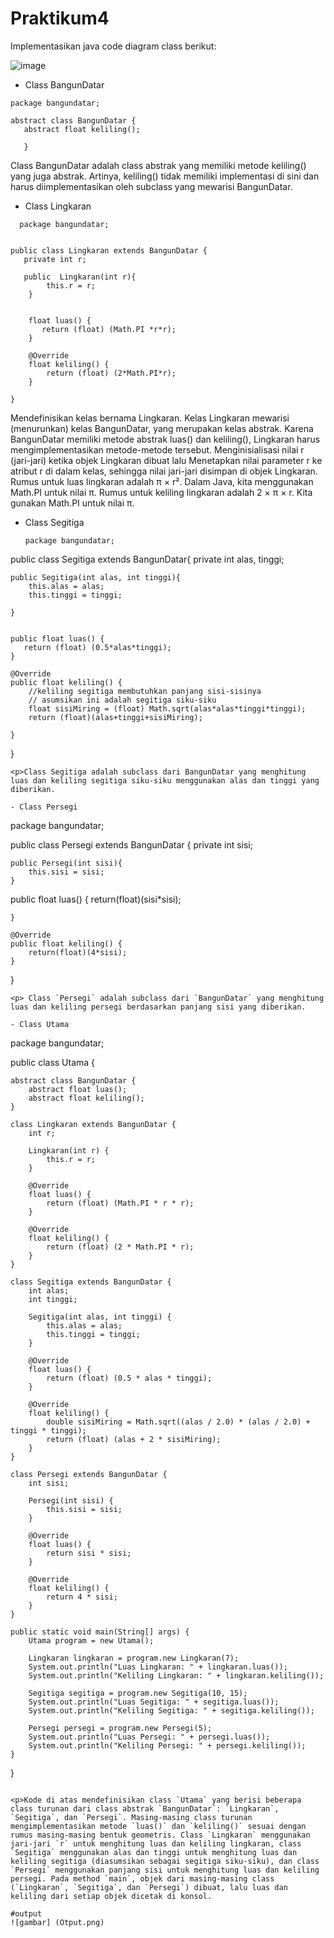 # Praktikum4
Implementasikan java code diagram class berikut:

![image](https://github.com/user-attachments/assets/0ead166d-fb8e-4619-a3e7-8e2cb9167599)

- Class BangunDatar
 ~~~
package bangundatar;

abstract class BangunDatar {
    abstract float keliling();
       
    }
  ~~~

<p></p>Class BangunDatar adalah class abstrak yang memiliki metode keliling() yang juga abstrak. Artinya, keliling() tidak memiliki implementasi di sini dan harus diimplementasikan oleh subclass yang mewarisi BangunDatar.

- Class Lingkaran
~~~
  package bangundatar;


public class Lingkaran extends BangunDatar {
   private int r;
    
   public  Lingkaran(int r){
        this.r = r;
    }

    
    float luas() {
       return (float) (Math.PI *r*r);
    }

    @Override
    float keliling() {
        return (float) (2*Math.PI*r);
    }
    
}
~~~

<p>Mendefinisikan kelas bernama Lingkaran. Kelas Lingkaran mewarisi (menurunkan) kelas BangunDatar, yang merupakan kelas abstrak. Karena BangunDatar memiliki metode abstrak luas() dan keliling(), Lingkaran harus mengimplementasikan metode-metode tersebut. Menginisialisasi nilai r (jari-jari) ketika objek Lingkaran dibuat lalu Menetapkan nilai parameter r ke atribut r di dalam kelas, sehingga nilai jari-jari disimpan di objek Lingkaran.
Rumus untuk luas lingkaran adalah π × r². Dalam Java, kita menggunakan Math.PI untuk nilai π. Rumus untuk keliling lingkaran adalah 2 × π × r. Kita gunakan Math.PI untuk nilai π.

- Class Segitiga
  ~~~
  package bangundatar;

public class Segitiga extends BangunDatar{
    private int alas, tinggi;
    
    public Segitiga(int alas, int tinggi){
        this.alas = alas;
        this.tinggi = tinggi;
        
    }

   
    public float luas() {
       return (float) (0.5*alas*tinggi);
    }

    @Override
    public float keliling() {
        //keliling segitiga membutuhkan panjang sisi-sisinya
        // asumsikan ini adalah segitiga siku-siku
        float sisiMiring = (float) Math.sqrt(alas*alas*tinggi*tinggi);
        return (float)(alas+tinggi+sisiMiring);
        
    }
    
    
}
~~~
<p>Class Segitiga adalah subclass dari BangunDatar yang menghitung luas dan keliling segitiga siku-siku menggunakan alas dan tinggi yang diberikan.

- Class Persegi
~~~
package bangundatar;

public class Persegi extends BangunDatar {
    private int sisi;
    
    public Persegi(int sisi){
        this.sisi = sisi;
    }

   public float luas() {
       return(float)(sisi*sisi);
        
    }

    @Override
    public float keliling() {
        return(float)(4*sisi);
    }
    
}
~~~
<p> Class `Persegi` adalah subclass dari `BangunDatar` yang menghitung luas dan keliling persegi berdasarkan panjang sisi yang diberikan.

- Class Utama
~~~
package bangundatar;

public class Utama {

    abstract class BangunDatar {
        abstract float luas();
        abstract float keliling();
    }

    class Lingkaran extends BangunDatar {
        int r;

        Lingkaran(int r) {
            this.r = r;
        }

        @Override
        float luas() {
            return (float) (Math.PI * r * r);
        }

        @Override
        float keliling() {
            return (float) (2 * Math.PI * r);
        }
    }

    class Segitiga extends BangunDatar {
        int alas;
        int tinggi;

        Segitiga(int alas, int tinggi) {
            this.alas = alas;
            this.tinggi = tinggi;
        }

        @Override
        float luas() {
            return (float) (0.5 * alas * tinggi);
        }

        @Override
        float keliling() {
            double sisiMiring = Math.sqrt((alas / 2.0) * (alas / 2.0) + tinggi * tinggi);
            return (float) (alas + 2 * sisiMiring);
        }
    }

    class Persegi extends BangunDatar {
        int sisi;

        Persegi(int sisi) {
            this.sisi = sisi;
        }

        @Override
        float luas() {
            return sisi * sisi;
        }

        @Override
        float keliling() {
            return 4 * sisi;
        }
    }

    public static void main(String[] args) {
        Utama program = new Utama();
        
        Lingkaran lingkaran = program.new Lingkaran(7);
        System.out.println("Luas Lingkaran: " + lingkaran.luas());
        System.out.println("Keliling Lingkaran: " + lingkaran.keliling());

        Segitiga segitiga = program.new Segitiga(10, 15);
        System.out.println("Luas Segitiga: " + segitiga.luas());
        System.out.println("Keliling Segitiga: " + segitiga.keliling());

        Persegi persegi = program.new Persegi(5);
        System.out.println("Luas Persegi: " + persegi.luas());
        System.out.println("Keliling Persegi: " + persegi.keliling());
    }
}
~~~

<p>Kode di atas mendefinisikan class `Utama` yang berisi beberapa class turunan dari class abstrak `BangunDatar`: `Lingkaran`, `Segitiga`, dan `Persegi`. Masing-masing class turunan mengimplementasikan metode `luas()` dan `keliling()` sesuai dengan rumus masing-masing bentuk geometris. Class `Lingkaran` menggunakan jari-jari `r` untuk menghitung luas dan keliling lingkaran, class `Segitiga` menggunakan alas dan tinggi untuk menghitung luas dan keliling segitiga (diasumsikan sebagai segitiga siku-siku), dan class `Persegi` menggunakan panjang sisi untuk menghitung luas dan keliling persegi. Pada method `main`, objek dari masing-masing class (`Lingkaran`, `Segitiga`, dan `Persegi`) dibuat, lalu luas dan keliling dari setiap objek dicetak di konsol.

#output
![gambar] (Otput.png)

